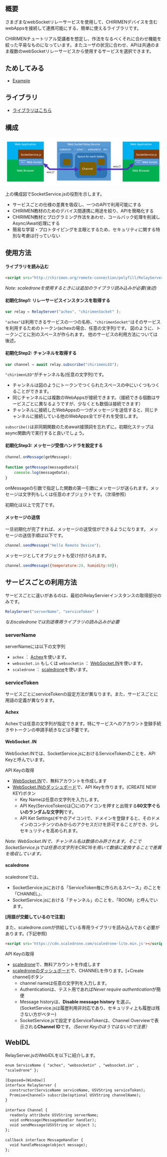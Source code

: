 ## 概要

さまざまなwebSocketリレーサービスを使用して、CHIRIMENデバイスを含むwebAppsを接続して連携可能にする、簡単に使えるライブラリです。

CHIRIMENチュートリアル受講者を想定し、作法をなるべくそれに合わせ機能を絞った平易なものになっています。またユーザの状況に合わせ、APIは共通のまま複数のwebSocketリレーサービスから使用するサービスを選択できます。

## ためしてみる
- [Example](examples/example1.html) 

## ライブラリ
- [ライブラリはこちら](polyfill/RelayServer.js)

## 構成

![構成図](imgs/relay.png "構成図")

上の構成図でSocketService.jsの役割を示します。

- サービスごとの仕様の差異を吸収し、一つのAPIで利用可能にする
- CHIRIMEN教材のためのデバイス間連携に用途を絞り、APIを簡略化する
- CHIRIMEN教材とプログラミング作法をあわせ、コールバック処理を削減しAsync/Await処理にする
- 簡易な学習・プロトタイピングを主眼とするため、セキュリティに関する特別な考慮は行っていない

## 使用方法

#### ライブラリを読み込む
```html
<script src="http://chirimen.org/remote-connection/polyfill/RelayServer.js"></script>
````

*Note: scaledroneを使用するときには追加のライブラリ読み込みが必要(後述)*

#### 初期化Step1: リレーサービスインスタンスを取得する
```javascript
var relay = RelayServer("achex", "chirimenSocket" ); 
```
```"achex"```は利用できるサービスの一つの名称、```"chirimenSocket"```はそのサービスを利用するためのトークン(achexの場合、任意の文字列)です。
図のように、トークンごとに別のスペースが作られます。
他のサービスの利用方法については後述。

#### 初期化Step2: チャンネルを取得する
```javascript
var channel = await relay.subscribe("chirimenLED");
```
```"chirimenLED"```がチャンネル名(任意の文字列)です。

- チャンネルは図のようにトークンでつくられたスペースの中にいくつもつくることができます。
- 同じチャンネルには複数のWebAppsが接続できます。（接続できる個数はサービスごとに異なるようですが、少なくとも数個は接続できます）
- チャンネルに接続したWebAppsの一つがメッセージを送信すると、同じチャンネルに接続している他のWebApps全てがそれを受信します。

```subscribe()```は非同期関数のためawait接頭詞を忘れずに。初期化ステップはasync関数内で実行すると良いでしょう。


#### 初期化Step3: メッセージ受信ハンドラを設定する
```javascript
channel.onMessage(getMessage);

function getMessage(messageData){
    console.log(messageData);
}
```
onMessageの引数で指定した関数の第一引数にメッセージが送られます。メッセージは文字列もしくは任意のオブジェクトです。（次項参照）

初期化は以上で完了です。

#### メッセージの送信
一旦初期化が完了すれば、メッセージの送受信ができるようになります。
メッセージの送信手順は以下です。
```javascript
channel.sendMessage("Hello Remote Device");
```
メッセージとしてオブジェクトも受け付けられます。
```javascript
channel.sendMessage({temperature:24, humidity:60});
```

## サービスごとの利用方法

サービスごとに違いがあるのは、最初のRelayServierインスタンスの取得部分のみです。
```javascript
RelayServer("serverName", "serviceToken" )
```
*なおscaledroneでは別途専用ライブラリの読み込みが必要*

### serverName

serverNameには以下の文字列
- ```achex``` ： [Achex](https://achex.ca/)を使います。
- ```websocket.in``` もしくは ```websocketin``` ： [WebSocket.IN](https://www.websocket.in/)を使います。
- ```scaledrone``` ： [scaledrone](https://www.scaledrone.com/)を使います。

### serviceToken

サービスごとにserviceTokenの設定方法が異なります。また、サービスごとに用語の定義が異なります。

#### Achex

Achexでは任意の文字列が指定できます。特にサービスへのアカウント登録手続きやトークンの申請手続きなどは不要です。

#### WebSocket .IN

WebSocket.INでは、SocketService.jsにおけるServiceTokenのことを、API Keyと呼んでいます。

API Keyの取得

- [WebSocket.IN](https://www.websocket.in/)で、無料アカウントを作成します
- [WebSocket.INのダッシュボード](https://www.websocket.in/settings/api)で、API Keyを作ります。(CREATE NEW KEY)ボタン
  - Key Nameは任意の文字列を入力します。
  - API Key(ServiceToken)は〇にiのアイコンを押すと出現する**60文字ぐらいのランダムな文字列**です。
  - API Ket Settings(ギヤのアイコン)で、ドメインを登録すると、そのドメインのコンテンツのみからのアクセスだけを許可することができ、少しセキュリティを高められます。

*Note: WebSocket.INで、チャンネル名は数値のみ許されます。そこでSocketService.jsでは任意の文字列をCRC16を用いて数値に変換することで差異を吸収しています。*

#### scaledrone

scaledroneでは、
- SocketService.jsにおける「ServiceToken毎に作られるスペース」のことを「CHANNEL」、　
- SocketService.jsにおける「チャンネル」のことを、「ROOM」と呼んでいます。

**[用語が交錯しているので注意]**

また、scaledrone.comが供給している専用ライブラリを読み込んでおく必要があります。(下記参照)
```html
<script src='https://cdn.scaledrone.com/scaledrone-lite.min.js'></script>
```


API Keyの取得

- [scaledrone](https://www.scaledrone.com/)で、無料アカウントを作成します
- [scaledroneのダッシュボード](https://dashboard.scaledrone.com/channels)で、CHANNELを作ります。[+Create channel]ボタン
  - channel nameは任意の文字列を入力します。
  - Authenticationは、テスト用であれば*Never require authentication*が簡便
  - Message historyは、**Disable message history** を選ぶ。(SocketService.jsは履歴利用非対応であり、セキュリティ上も履歴は残さない方がベター)
  - SocketService.jsで設定するServiceTokenは、Channel Overviewで表示される**Channel ID**です。*（Secret Keyのほうではないので注意）*

## WebIDL
RelayServer.jsのWebIDLを以下に紹介します。
```WebIDL
enum ServiceName { "achex", "websocketin" , "websocket.in" , "scaledrone" };

[Exposed=(Window)]
interface RelayServer {
  constructor(ServiceName serviceName, USVString serviceToken);
  Promise<Channel> subscribe(optional USVString channelName);
}

interface Channel {
  readonly attribute USVString serverName;
  void onMessage(MessageHandler handler);
  void sendMessage(USVString or object );
};

callback interface MessageHandler {
  void handleMessage(object message);
};
```